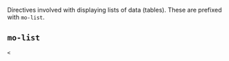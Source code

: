 Directives involved with displaying lists of data (tables). These are prefixed
with `mo-list`.

## `mo-list`
    <
